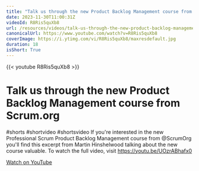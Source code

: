 ```yaml
---
title: "Talk us through the new Product Backlog Management course from Scrum.org"
date: 2023-11-30T11:00:31Z
videoId: R8Ris5quXb8
url: /resources/videos/talk-us-through-the-new-product-backlog-management-course-from-scrum-org
canonicalUrl: https://www.youtube.com/watch?v=R8Ris5quXb8
coverImage: https://i.ytimg.com/vi/R8Ris5quXb8/maxresdefault.jpg
duration: 18
isShort: True
---
```


{{< youtube R8Ris5quXb8 >}}

# Talk us through the new Product Backlog Management course from Scrum.org

#shorts #shortvideo #shortsvideo If you're interested in the new Professional Scrum Product Backlog Management course from @ScrumOrg you'll find this excerpt from Martin Hinshelwood talking about the new course valuable. To watch the full video, visit https://youtu.be/UOzrABhafx0

[Watch on YouTube](https://www.youtube.com/watch?v=R8Ris5quXb8)
